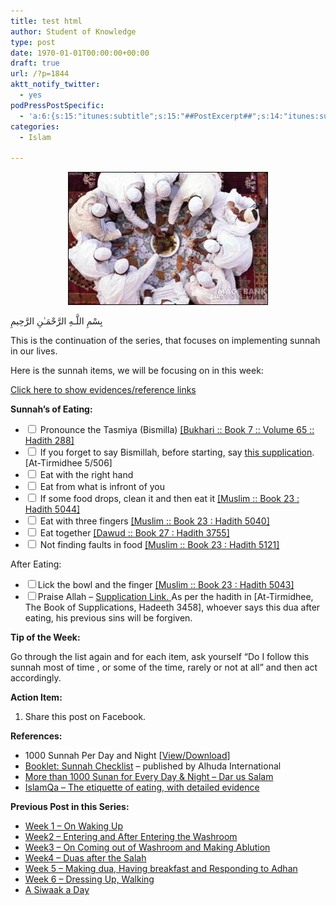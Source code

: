 ```yaml
---
title: test html
author: Student of Knowledge
type: post
date: 1970-01-01T00:00:00+00:00
draft: true
url: /?p=1844
aktt_notify_twitter:
  - yes
podPressPostSpecific:
  - 'a:6:{s:15:"itunes:subtitle";s:15:"##PostExcerpt##";s:14:"itunes:summary";s:15:"##PostExcerpt##";s:15:"itunes:keywords";s:17:"##WordPressCats##";s:13:"itunes:author";s:10:"##Global##";s:15:"itunes:explicit";s:2:"No";s:12:"itunes:block";s:2:"No";}'
categories:
  - Islam

---
```

<p style="text-align: center;">
  <a href="/wp-content/uploads/2011/09/eating.jpg"><img class="aligncenter size-full wp-image-1829" title="eating" src="/wp-content/uploads/2011/09/eating.jpg" alt="" /></a>
</p>

بِسْمِ اللَّـهِ الرَّحْمَـٰنِ الرَّحِيمِ

This is the continuation of the series, that focuses on implementing sunnah in our lives.

Here is the sunnah items, we will be focusing on in this week:

<a id="displayLink" onclick="DisplayReferences();" href="javascript:void(0);">Click here to show evidences/reference links</a>

**Sunnah&#8217;s of Eating:**

<ul id="list">
  <li>
    <input type="checkbox" /> Pronounce the Tasmiya (Bismilla) <a class="hideReferenceLink" name="reference"  href="http://quranexplorer.com/Hadith/English/Hadith/bukhari/007.065.288.html" target="_blank">[Bukhari :: Book 7 :: Volume 65 :: Hadith 288]</a>
  </li>
  <li>
    <input type="checkbox" /> If you forget to say Bismillah, before starting, say <a href="http://makedua.com/i/065-170.gif" target="_blank">this supplication</a>. [At-Tirmidhee 5/506]
  </li>
  <li>
    <input type="checkbox" /> Eat with the right hand
  </li>
  <li>
    <input type="checkbox" /> Eat from what is infront of you
  </li>
  <li>
    <input type="checkbox" /> If some food drops, clean it and then eat it <a class="hideReferenceLink" name="reference"  href="http://quranexplorer.com/Hadith/English/Hadith/muslim/023.5044.html" target="_blank">[Muslim :: Book 23 : Hadith 5044]</a>
  </li>
  <li>
    <input type="checkbox" /> Eat with three fingers <a class="hideReferenceLink" name="reference"  href="http://quranexplorer.com/Hadith/English/Hadith/muslim/023.5040.html" target="_blank">[Muslim :: Book 23 : Hadith 5040]</a>
  </li>
  <li>
    <input type="checkbox" /> Eat together <a class="hideReferenceLink" name="reference"  href="http://quranexplorer.com/Hadith/English/Hadith/dawud/027.3755.html" target="_blank">[Dawud :: Book 27 : Hadith 3755]</a>
  </li>
  <li>
    <input type="checkbox" /> Not finding faults in food <a class="hideReferenceLink" name="reference"  href="http://quranexplorer.com/Hadith/English/Hadith/muslim/023.5121.html" target="_blank">[Muslim :: Book 23 : Hadith 5121]</a>
  </li>
</ul>

After Eating:

  *  <input type="checkbox" />Lick the bowl and the finger <a class="hideReferenceLink" name="reference"  href="http://quranexplorer.com/Hadith/English/Hadith/muslim/023.5043.html" target="_blank">[Muslim :: Book 23 : Hadith 5043]</a>
  *  <input type="checkbox" />Praise Allah &#8211; <a class="hideReferenceLink" name="reference"  href="http://makedua.com/i/066-172.gif" target="_blank">Supplication Link. </a> As per the hadith in [At-Tirmidhee, The Book of Supplications, Hadeeth 3458], whoever says this dua after eating, his previous sins will be forgiven.

**Tip of the Week:**

Go through the list again and for each item, ask yourself &#8220;Do I follow this sunnah most of time , or some of the time, rarely or not at all&#8221; and then act accordingly.

**Action Item:**

  1. Share this post on Facebook.

**References:**

  * 1000 Sunnah Per Day and Night [<a href="http://en.wathakker.net/lib_books/view.php?id=217" target="_blank">View/Download</a>]
  * <a href="http://www.islamqa.com/en/ref/2577/" target="_blank"></a><a href="http://www.scribd.com/doc/35887003/Sunnah-Checklist" target="_blank">Booklet: Sunnah Checklist</a> – published by Alhuda International
  * <a href="http://store.dar-us-salam.com/product/216a.html" target="_blank">More than 1000 Sunan for Every Day & Night &#8211; Dar us Salam</a>
  * <a href="http://islamqa.com/en/ref/13348" target="_blank">IslamQa &#8211; The etiquette of eating, with detailed evidence</a>

**Previous Post in this Series:**

  * <a title="Follow the Sunnah – Week 1" href="http://www.ilmfruits.com/follow-the-sunnah-week-1" target="_blank">Week 1 &#8211; On Waking Up</a>
  * <a title="Follow the Sunnah – Week 2" href="http://www.ilmfruits.com/follow-the-sunnah-week-2" target="_blank">Week2 &#8211; Entering and After Entering the Washroom</a>
  * <a title="Follow the Sunnah – Week 3" href="http://www.ilmfruits.com/follow-the-sunnah-week-3" target="_blank">Week3 &#8211; On Coming out of Washroom and Making Ablution</a>
  * <a title="Follow the Sunnah – Week 4" href="http://www.ilmfruits.com/follow-the-sunnah-week-4" target="_blank">Week4 &#8211; Duas after the Salah</a>
  * <a title="Follow the Sunnah – Week 5" href="http://www.ilmfruits.com/follow-the-sunnah-week-5" target="_blank">Week 5 &#8211; Making dua, Having breakfast and Responding to Adhan</a>
  * [Week 6 &#8211; Dressing Up, Walking][1]
  * <a href="http://www.ilmfruits.com/a-siwaak-a-day" target="_blank">A Siwaak a Day</a>

 [1]: http://www.ilmfruits.com/follow-the-sunnah-week-6 "Follow the Sunnah – Week 6"
